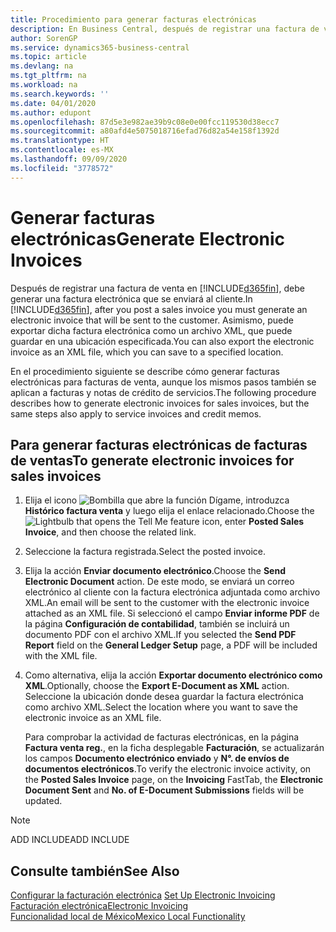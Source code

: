 ```yaml
---
title: Procedimiento para generar facturas electrónicas
description: En Business Central, después de registrar una factura de venta, debe generar una factura electrónica que se enviará al cliente. Asimismo, puede exportar dicha factura electrónica como un archivo XML, que puede guardar en una ubicación especificada.
author: SorenGP
ms.service: dynamics365-business-central
ms.topic: article
ms.devlang: na
ms.tgt_pltfrm: na
ms.workload: na
ms.search.keywords: ''
ms.date: 04/01/2020
ms.author: edupont
ms.openlocfilehash: 87d5e3e982ae39b9c08e0e00fcc119530d38ecc7
ms.sourcegitcommit: a80afd4e5075018716efad76d82a54e158f1392d
ms.translationtype: HT
ms.contentlocale: es-MX
ms.lasthandoff: 09/09/2020
ms.locfileid: "3778572"
---
```

# <a name="generate-electronic-invoices"></a><span data-ttu-id="6d4f5-104">Generar facturas electrónicas</span><span class="sxs-lookup"><span data-stu-id="6d4f5-104">Generate Electronic Invoices</span></span>
<span data-ttu-id="6d4f5-105">Después de registrar una factura de venta en [!INCLUDE[d365fin](../../includes/d365fin_md.md)], debe generar una factura electrónica que se enviará al cliente.</span><span class="sxs-lookup"><span data-stu-id="6d4f5-105">In [!INCLUDE[d365fin](../../includes/d365fin_md.md)], after you post a sales invoice you must generate an electronic invoice that will be sent to the customer.</span></span> <span data-ttu-id="6d4f5-106">Asimismo, puede exportar dicha factura electrónica como un archivo XML, que puede guardar en una ubicación especificada.</span><span class="sxs-lookup"><span data-stu-id="6d4f5-106">You can also export the electronic invoice as an XML file, which you can save to a specified location.</span></span>  

<span data-ttu-id="6d4f5-107">En el procedimiento siguiente se describe cómo generar facturas electrónicas para facturas de venta, aunque los mismos pasos también se aplican a facturas y notas de crédito de servicios.</span><span class="sxs-lookup"><span data-stu-id="6d4f5-107">The following procedure describes how to generate electronic invoices for sales invoices, but the same steps also apply to service invoices and credit memos.</span></span>  

## <a name="to-generate-electronic-invoices-for-sales-invoices"></a><span data-ttu-id="6d4f5-108">Para generar facturas electrónicas de facturas de ventas</span><span class="sxs-lookup"><span data-stu-id="6d4f5-108">To generate electronic invoices for sales invoices</span></span>  

1.  <span data-ttu-id="6d4f5-109">Elija el icono ![Bombilla que abre la función Dígame](../../media/ui-search/search_small.png "Dígame qué desea hacer"), introduzca **Histórico factura venta** y luego elija el enlace relacionado.</span><span class="sxs-lookup"><span data-stu-id="6d4f5-109">Choose the ![Lightbulb that opens the Tell Me feature](../../media/ui-search/search_small.png "Tell me what you want to do") icon, enter **Posted Sales Invoice**, and then choose the related link.</span></span>  
2.  <span data-ttu-id="6d4f5-110">Seleccione la factura registrada.</span><span class="sxs-lookup"><span data-stu-id="6d4f5-110">Select the posted invoice.</span></span>  
3.  <span data-ttu-id="6d4f5-111">Elija la acción **Enviar documento electrónico**.</span><span class="sxs-lookup"><span data-stu-id="6d4f5-111">Choose the **Send Electronic Document** action.</span></span> <span data-ttu-id="6d4f5-112">De este modo, se enviará un correo electrónico al cliente con la factura electrónica adjuntada como archivo XML.</span><span class="sxs-lookup"><span data-stu-id="6d4f5-112">An email will be sent to the customer with the electronic invoice attached as an XML file.</span></span> <span data-ttu-id="6d4f5-113">Si seleccionó el campo **Enviar informe PDF** de la página **Configuración de contabilidad**, también se incluirá un documento PDF con el archivo XML.</span><span class="sxs-lookup"><span data-stu-id="6d4f5-113">If you selected the **Send PDF Report** field on the **General Ledger Setup** page, a PDF will be included with the XML file.</span></span>  
4.  <span data-ttu-id="6d4f5-114">Como alternativa, elija la acción **Exportar documento electrónico como XML**.</span><span class="sxs-lookup"><span data-stu-id="6d4f5-114">Optionally, choose the **Export E-Document as XML** action.</span></span> <span data-ttu-id="6d4f5-115">Seleccione la ubicación donde desea guardar la factura electrónica como archivo XML.</span><span class="sxs-lookup"><span data-stu-id="6d4f5-115">Select the location where you want to save the electronic invoice as an XML file.</span></span>  

    <span data-ttu-id="6d4f5-116">Para comprobar la actividad de facturas electrónicas, en la página **Factura venta reg.**, en la ficha desplegable **Facturación**, se actualizarán los campos **Documento electrónico enviado** y **N°. de envíos de documentos electrónicos**.</span><span class="sxs-lookup"><span data-stu-id="6d4f5-116">To verify the electronic invoice activity, on the **Posted Sales Invoice** page, on the **Invoicing** FastTab, the **Electronic Document Sent** and **No. of E-Document Submissions** fields will be updated.</span></span>  

> [!NOTE]  
>  <span data-ttu-id="6d4f5-117">ADD INCLUDE</span><span class="sxs-lookup"><span data-stu-id="6d4f5-117">ADD INCLUDE</span></span><!--[!INCLUDE[bp_refimplementation](../../includes/bp_refimplementation_md.md)]-->  

## <a name="see-also"></a><span data-ttu-id="6d4f5-118">Consulte también</span><span class="sxs-lookup"><span data-stu-id="6d4f5-118">See Also</span></span>  
 <span data-ttu-id="6d4f5-119">[Configurar la facturación electrónica](how-to-set-up-electronic-invoicing.md) </span><span class="sxs-lookup"><span data-stu-id="6d4f5-119">[Set Up Electronic Invoicing](how-to-set-up-electronic-invoicing.md) </span></span>  
  [<span data-ttu-id="6d4f5-120">Facturación electrónica</span><span class="sxs-lookup"><span data-stu-id="6d4f5-120">Electronic Invoicing</span></span>](electronic-invoicing.md)  
  [<span data-ttu-id="6d4f5-121">Funcionalidad local de México</span><span class="sxs-lookup"><span data-stu-id="6d4f5-121">Mexico Local Functionality</span></span>](mexico-local-functionality.md)
